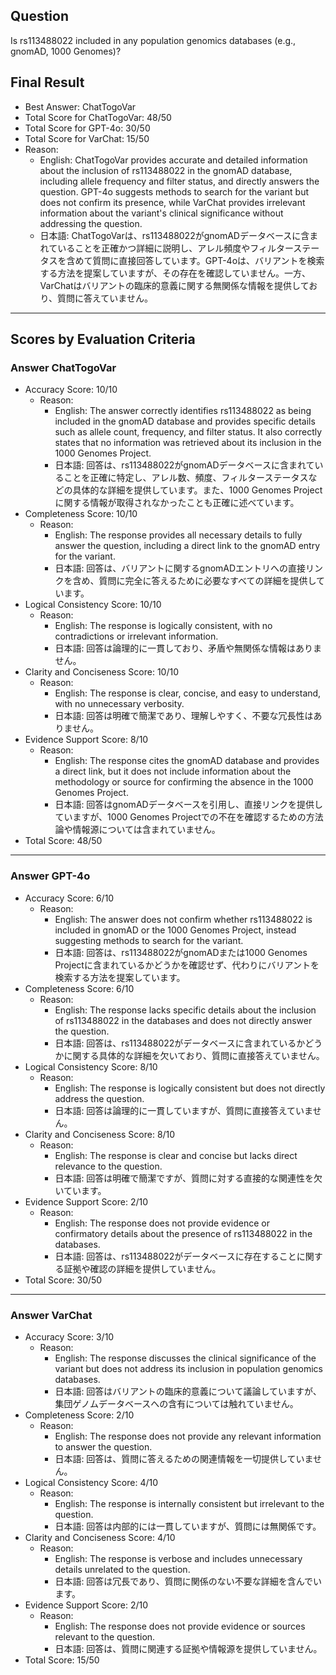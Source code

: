## Question

Is rs113488022 included in any population genomics databases (e.g., gnomAD, 1000 Genomes)?

## Final Result

- Best Answer: ChatTogoVar
- Total Score for ChatTogoVar: 48/50
- Total Score for GPT-4o: 30/50
- Total Score for VarChat: 15/50
- Reason:
  - English: ChatTogoVar provides accurate and detailed information about the inclusion of rs113488022 in the gnomAD database, including allele frequency and filter status, and directly answers the question. GPT-4o suggests methods to search for the variant but does not confirm its presence, while VarChat provides irrelevant information about the variant's clinical significance without addressing the question.
  - 日本語: ChatTogoVarは、rs113488022がgnomADデータベースに含まれていることを正確かつ詳細に説明し、アレル頻度やフィルターステータスを含めて質問に直接回答しています。GPT-4oは、バリアントを検索する方法を提案していますが、その存在を確認していません。一方、VarChatはバリアントの臨床的意義に関する無関係な情報を提供しており、質問に答えていません。

---

## Scores by Evaluation Criteria

### Answer ChatTogoVar
- Accuracy Score: 10/10
  - Reason: 
    - English: The answer correctly identifies rs113488022 as being included in the gnomAD database and provides specific details such as allele count, frequency, and filter status. It also correctly states that no information was retrieved about its inclusion in the 1000 Genomes Project.
    - 日本語: 回答は、rs113488022がgnomADデータベースに含まれていることを正確に特定し、アレル数、頻度、フィルターステータスなどの具体的な詳細を提供しています。また、1000 Genomes Projectに関する情報が取得されなかったことも正確に述べています。
- Completeness Score: 10/10
  - Reason: 
    - English: The response provides all necessary details to fully answer the question, including a direct link to the gnomAD entry for the variant.
    - 日本語: 回答は、バリアントに関するgnomADエントリへの直接リンクを含め、質問に完全に答えるために必要なすべての詳細を提供しています。
- Logical Consistency Score: 10/10
  - Reason: 
    - English: The response is logically consistent, with no contradictions or irrelevant information.
    - 日本語: 回答は論理的に一貫しており、矛盾や無関係な情報はありません。
- Clarity and Conciseness Score: 10/10
  - Reason: 
    - English: The response is clear, concise, and easy to understand, with no unnecessary verbosity.
    - 日本語: 回答は明確で簡潔であり、理解しやすく、不要な冗長性はありません。
- Evidence Support Score: 8/10
  - Reason: 
    - English: The response cites the gnomAD database and provides a direct link, but it does not include information about the methodology or source for confirming the absence in the 1000 Genomes Project.
    - 日本語: 回答はgnomADデータベースを引用し、直接リンクを提供していますが、1000 Genomes Projectでの不在を確認するための方法論や情報源については含まれていません。
- Total Score: 48/50

---

### Answer GPT-4o
- Accuracy Score: 6/10
  - Reason: 
    - English: The answer does not confirm whether rs113488022 is included in gnomAD or the 1000 Genomes Project, instead suggesting methods to search for the variant.
    - 日本語: 回答は、rs113488022がgnomADまたは1000 Genomes Projectに含まれているかどうかを確認せず、代わりにバリアントを検索する方法を提案しています。
- Completeness Score: 6/10
  - Reason: 
    - English: The response lacks specific details about the inclusion of rs113488022 in the databases and does not directly answer the question.
    - 日本語: 回答は、rs113488022がデータベースに含まれているかどうかに関する具体的な詳細を欠いており、質問に直接答えていません。
- Logical Consistency Score: 8/10
  - Reason: 
    - English: The response is logically consistent but does not directly address the question.
    - 日本語: 回答は論理的に一貫していますが、質問に直接答えていません。
- Clarity and Conciseness Score: 8/10
  - Reason: 
    - English: The response is clear and concise but lacks direct relevance to the question.
    - 日本語: 回答は明確で簡潔ですが、質問に対する直接的な関連性を欠いています。
- Evidence Support Score: 2/10
  - Reason: 
    - English: The response does not provide evidence or confirmatory details about the presence of rs113488022 in the databases.
    - 日本語: 回答は、rs113488022がデータベースに存在することに関する証拠や確認の詳細を提供していません。
- Total Score: 30/50

---

### Answer VarChat
- Accuracy Score: 3/10
  - Reason: 
    - English: The response discusses the clinical significance of the variant but does not address its inclusion in population genomics databases.
    - 日本語: 回答はバリアントの臨床的意義について議論していますが、集団ゲノムデータベースへの含有については触れていません。
- Completeness Score: 2/10
  - Reason: 
    - English: The response does not provide any relevant information to answer the question.
    - 日本語: 回答は、質問に答えるための関連情報を一切提供していません。
- Logical Consistency Score: 4/10
  - Reason: 
    - English: The response is internally consistent but irrelevant to the question.
    - 日本語: 回答は内部的には一貫していますが、質問には無関係です。
- Clarity and Conciseness Score: 4/10
  - Reason: 
    - English: The response is verbose and includes unnecessary details unrelated to the question.
    - 日本語: 回答は冗長であり、質問に関係のない不要な詳細を含んでいます。
- Evidence Support Score: 2/10
  - Reason: 
    - English: The response does not provide evidence or sources relevant to the question.
    - 日本語: 回答は、質問に関連する証拠や情報源を提供していません。
- Total Score: 15/50